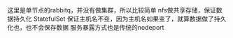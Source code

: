 这里是单节点的rabbitq，并没有做集群，所以比较简单
nfs做共享存储，保证数据持久化
StatefulSet 保证主机名不变，因为主机名如果变了，就算数据做了持久化也，也不会保存数据
服务暴露方式也是传统的nodeport